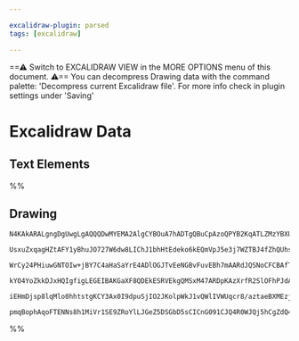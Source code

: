 ```yaml
---

excalidraw-plugin: parsed
tags: [excalidraw]

---
```

==⚠  Switch to EXCALIDRAW VIEW in the MORE OPTIONS menu of this document. ⚠== You can decompress Drawing data with the command palette: 'Decompress current Excalidraw file'. For more info check in plugin settings under 'Saving'


# Excalidraw Data

## Text Elements
%%
## Drawing
```compressed-json
N4KAkARALgngDgUwgLgAQQQDwMYEMA2AlgCYBOuA7hADTgQBuCpAzoQPYB2KqATLZMzYBXUtiRoIACyhQ4zZAHoFAc0JRJQgEYA6bGwC2CgF7N6hbEcK4OCtptbErHALRY8RMpWdx8Q1TdIEfARcZgRmBShcZQUebQAObQBGGjoghH0EDihmbgBtcDBQMBKIEm4IZgBBAE56TAAtKoAhABUAFgBZAGYAMXoANgBNAAYoZUtUkshYRAqAM0CETyp+

UsxuZxqagHZtAFY1yBhuJO727W6dw8LIChJ1bhHtEdeko6kEQmVpJ5e3j7WZTBJ4fZhQUhsADWCAAwmx8GxSBUAMTzdEYqalTS4bBQ5SQoQcYjwxHIiQQ6zMOC4QLZLGQeaEfD4ADKsBBEkEHgZlQh0IQAHUHpI/jdpnzITD2TBOehueUPoSfhxwrk0O9bhA2DTsGoThrXh8CcI4ABJYjq1B5AC6H0WuEyFu4HCELI+hGJWAquBGvMJxNVzCtrvd

WrCy24PHiuwGNTOIw+jBY7C4aHaSaYrE4ADlOGJTvEeNGBvFuvEBh7mAARdJQSNoCFCBAfTTCYkAUWCmWyVttHyEcGIuHrxFOO3L8RG+3aE54A0rWqIHChLrd+A+iLxDdQ8wIYQ+cDYnpy+VuYAK0xKifPYBG57t58vV+erxGmqvd/+74ft0fErgQJgxEcJ8n/UpWH0N0RwQAAFIDmBA7gmxbJdQigeF9H0NRR1g496TQUN8EKABfcB/wgXA4Dgd

kYO4YoZkkDJxHQIgfigLEGEIBAKGaXF8QDEkESRVEkgQMSxM47ARDpKAzXrfR2SlOFhPJdA0QxdEpJkrI5IUvi8RNIkhLJCpKQ4alaV07TSFk+SMl6Zk2Q5FjKgRRVCggaTbN0+zFP5GFhWIR4NTWLydOyPylIFGU5Tcnkwu8uyFIAJWEFU1VORKIr0jIAHldX1U4jU8pLfIU3pOCgXpHWZA1UHFSAysiiqqtZQgjBYngb1KZrcv0VosCgKo2LTV

iEHmDjsp8lqMlo0hhtstgKCY3Ax0I9dpuSjIO2JKolpWkJ1vQWlIVWUqcr8/aztaeBXMEzjmGwSEWQADWKidtGuMKnpe/Ahm4AZPqSHhGogIw2AMeitXoAhmz+eJSK28qMjS4ygytCAHrCgkSHazqox6yBceIdkEDgbgwZJzo2GIBBdtwTRgmOvd8APTySdJES0AYyBmgRY6seUHEAApS2oVBxcl+IJaSABKXkUoQZRoLUoXRf2SsGq1zXZYVpGL

pmqBophAqoFTENNs8h1MiVr1SE9ZRoYlLJGeZ5DSGbD5sCICnG091CJQ4R0WJQj5hCgZdQ4Dg3SjsAArBBsByVlg7gGm6YZpmd1Z9nSlxc3GFaSH8Gd0pZlcxYEGWchzolaTwQMW65g2sMJS3GEWf3QPSnwdCqmTwgi5LtcWVI8ASP4CAmWCK1gDIkigA===
```
%%